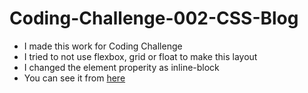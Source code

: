 # Coding-Challenge-002-CSS-Blog
- I made this work for Coding Challenge
- I tried to not use flexbox, grid or float to make this layout 
- I changed the element properity as inline-block
- You can see it from [here](https://yusufyunuskaymaz.github.io/Coding-Challenge-002-CSS-Blog/) 
